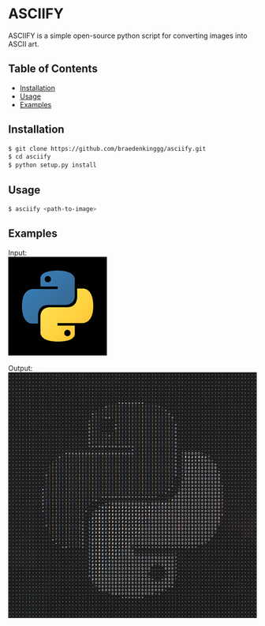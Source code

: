 # ASCIIFY

ASCIIFY is a simple open-source python script for converting images into ASCII art.

## Table of Contents

* [Installation](#installation)
* [Usage](#usage) 
* [Examples](#examples)


## Installation

```bash
$ git clone https://github.com/braedenkinggg/asciify.git
$ cd asciify
$ python setup.py install
```

## Usage

```bash
$ asciify <path-to-image>
```

## Examples

Input:\
![python logo](./images/python.png)

Output:\
![python logo asciified](./images/python-asciified.png)